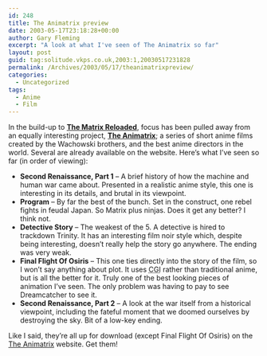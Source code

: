 ```yaml
---
id: 248
title: The Animatrix preview
date: 2003-05-17T23:18:28+00:00
author: Gary Fleming
excerpt: "A look at what I've seen of The Animatrix so far"
layout: post
guid: tag:solitude.vkps.co.uk,2003:1,20030517231828
permalink: /Archives/2003/05/17/theanimatrixpreview/
categories:
  - Uncategorized
tags:
  - Anime
  - Film
---
```

In the build-up to [**The Matrix Reloaded**](http://www.whatisthematrix.com), focus has been pulled away from an equally interesting project, [**The Animatrix**](http://www.intothematrix.com); a series of short anime films created by the Wachowski brothers, and the best anime directors in the world. Several are already available on the website. Here&#8217;s what I&#8217;ve seen so far (in order of viewing):

  * **Second Renaissance, Part 1** &#8211; A brief history of how the machine and human war came about. Presented in a realistic anime style, this one is interesting in its details, and brutal in its viewpoint.
  * **Program** &#8211; By far the best of the bunch. Set in the construct, one rebel fights in feudal Japan. So Matrix plus ninjas. Does it get any better? I think not.
  * **Detective Story** &#8211; The weakest of the 5. A detective is hired to trackdown Trinity. It has an interesting film noir style which, despite being interesting, doesn&#8217;t really help the story go anywhere. The ending was very weak.
  * **Final Flight Of Osiris** &#8211; This one ties directly into the story of the film, so I won&#8217;t say anything about plot. It uses <acronym title="Computer Generated Imagery">CGI</acronym> rather than traditional anime, but is all the better for it. Truly one of the best looking pieces of animation I&#8217;ve seen. The only problem was having to pay to see Dreamcatcher to see it.
  * **Second Renaissance, Part 2** &#8211; A look at the war itself from a historical viewpoint, including the fateful moment that we doomed ourselves by destroying the sky. Bit of a low-key ending.

Like I said, they&#8217;re all up for download (except Final Flight Of Osiris) on the [The Animatrix](http://www.intothematrix.com) website. Get them!